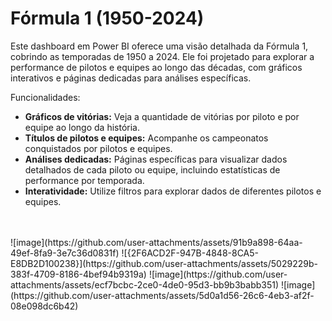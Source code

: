 # Fórmula 1 (1950-2024)
Este dashboard em Power BI oferece uma visão detalhada da Fórmula 1, cobrindo as temporadas de 1950 a 2024. Ele foi projetado para explorar a performance de pilotos e equipes ao longo das décadas, com gráficos interativos e páginas dedicadas para análises específicas.

Funcionalidades:
<ul>
  <li><b>Gráficos de vitórias:</b> Veja a quantidade de vitórias por piloto e por equipe ao longo da história.</li>
  <li><b>Títulos de pilotos e equipes:</b> Acompanhe os campeonatos conquistados por pilotos e equipes.</li>
  <li><b>Análises dedicadas:</b> Páginas específicas para visualizar dados detalhados de cada piloto ou equipe, incluindo estatísticas de performance por temporada.</li>
  <li><b>Interatividade:</b> Utilize filtros para explorar dados de diferentes pilotos e equipes.</li>
</ul>
<br>
<br>
![image](https://github.com/user-attachments/assets/91b9a898-64aa-49ef-8fa9-3e7c36d0831f)
![{2F6ACD2F-947B-4848-8CA5-E8DB2D100238}](https://github.com/user-attachments/assets/5029229b-383f-4709-8186-4bef94b9319a)
![image](https://github.com/user-attachments/assets/ecf7bcbc-2ce0-4de0-95d3-bb9b3babb351)
![image](https://github.com/user-attachments/assets/5d0a1d56-26c6-4eb3-af2f-08e098dc6b42)




